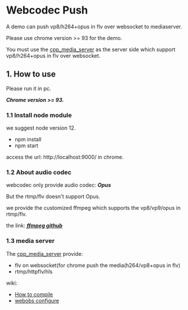 # Webcodec Push

A demo can push vp8/h264+opus in flv over websocket to mediaserver.

Please use chrome version >= 93 for the demo.

You must use the [cpp_media_server](https://github.com/runner365/cpp_media_server) as the server side which support vp8/h264+opus in flv over websocket.


## 1. How to use
Please run it in pc.

***Chrome version >= 93.***

### 1.1 Install node module
we suggest node version 12.

* npm install
* npm start

access the url: http://localhost:9000/ in chrome.

### 1.2 About audio codec
webcodec only provide audio codec: ***Opus***

But the rtmp/flv doesn't support Opus.

we provide the customized ffmpeg which supports the vp8/vp9/opus in rtmp/flv.

the link: ***[ffmpeg github](https://github.com/runner365/my_ffmpeg)***

### 1.3 media server
The [cpp_media_server](https://github.com/runner365/cpp_media_server) provide:

* flv on websocket(for chrome push the media(h264/vp8+opus in flv)
* rtmp/httpflv/hls

wiki:
* [How to compile](https://github.com/runner365/cpp_media_server/blob/v1.0/doc/conf/0_how_to_build.md)
* [webobs configure](https://github.com/runner365/cpp_media_server/blob/v1.0/doc/conf/7_websocket_flv.md)
